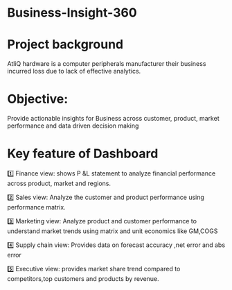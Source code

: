# Business-Insight-360
# Project background
   AtliQ hardware is a computer peripherals manufacturer their business incurred loss due to lack of effective analytics.
# Objective: 
Provide actionable insights for Business across customer, product, market performance and data driven decision making 
# Key feature of Dashboard
1️⃣ Finance view: shows P &L statement to analyze financial performance across product, market and regions.

2️⃣ Sales view: Analyze the customer and product performance using performance matrix.

3️⃣ Marketing view: Analyze product and customer performance to understand market trends using matrix and unit economics like GM,COGS

4️⃣ Supply chain view: Provides data on forecast accuracy ,net error and abs error

5️⃣ Executive view: provides market share trend compared to competitors,top customers and products by revenue.

